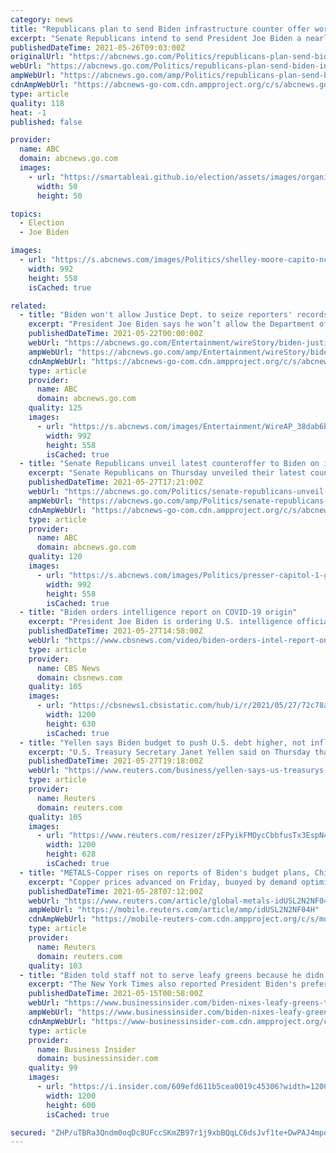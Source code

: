 ```yaml
---
category: news
title: "Republicans plan to send Biden infrastructure counter offer worth nearly $1 trillion"
excerpt: "Senate Republicans intend to send President Joe Biden a nearly $1 trillion counter proposal on infrastructure spending Thursday, just days before Biden's deadline."
publishedDateTime: 2021-05-26T09:03:00Z
originalUrl: "https://abcnews.go.com/Politics/republicans-plan-send-biden-infrastructure-counter-offer-worth/story?id=77897431"
webUrl: "https://abcnews.go.com/Politics/republicans-plan-send-biden-infrastructure-counter-offer-worth/story?id=77897431"
ampWebUrl: "https://abcnews.go.com/amp/Politics/republicans-plan-send-biden-infrastructure-counter-offer-worth/story?id=77897431"
cdnAmpWebUrl: "https://abcnews-go-com.cdn.ampproject.org/c/s/abcnews.go.com/amp/Politics/republicans-plan-send-biden-infrastructure-counter-offer-worth/story?id=77897431"
type: article
quality: 118
heat: -1
published: false

provider:
  name: ABC
  domain: abcnews.go.com
  images:
    - url: "https://smartableai.github.io/election/assets/images/organizations/abcnews.go.com-50x50.jpg"
      width: 50
      height: 50

topics:
  - Election
  - Joe Biden

images:
  - url: "https://s.abcnews.com/images/Politics/shelley-moore-capito-nc-jef-210525_1621978555097_hpMain_16x9_992.jpg"
    width: 992
    height: 558
    isCached: true

related:
  - title: "Biden won't allow Justice Dept. to seize reporters' records"
    excerpt: "President Joe Biden says he won’t allow the Department of Justice to seize journalists’ phone records and emails, calling the practice “wrong” in a significant departure from his predecessors"
    publishedDateTime: 2021-05-22T00:00:00Z
    webUrl: "https://abcnews.go.com/Entertainment/wireStory/biden-justice-dept-seize-reporters-records-77839035"
    ampWebUrl: "https://abcnews.go.com/amp/Entertainment/wireStory/biden-justice-dept-seize-reporters-records-77839035"
    cdnAmpWebUrl: "https://abcnews-go-com.cdn.ampproject.org/c/s/abcnews.go.com/amp/Entertainment/wireStory/biden-justice-dept-seize-reporters-records-77839035"
    type: article
    provider:
      name: ABC
      domain: abcnews.go.com
    quality: 125
    images:
      - url: "https://s.abcnews.com/images/Entertainment/WireAP_38dab6b4a6fc429288c8332a295a4057_16x9_992.jpg"
        width: 992
        height: 558
        isCached: true
  - title: "Senate Republicans unveil latest counteroffer to Biden on infrastructure spending"
    excerpt: "Senate Republicans on Thursday unveiled their latest counteroffer to President Joe Biden on infrastructure spending, calling for spending $928 billion."
    publishedDateTime: 2021-05-27T17:21:00Z
    webUrl: "https://abcnews.go.com/Politics/senate-republicans-unveil-latest-counteroffer-biden-infrastructure-spending/story?id=77938463"
    ampWebUrl: "https://abcnews.go.com/amp/Politics/senate-republicans-unveil-latest-counteroffer-biden-infrastructure-spending/story?id=77938463"
    cdnAmpWebUrl: "https://abcnews-go-com.cdn.ampproject.org/c/s/abcnews.go.com/amp/Politics/senate-republicans-unveil-latest-counteroffer-biden-infrastructure-spending/story?id=77938463"
    type: article
    provider:
      name: ABC
      domain: abcnews.go.com
    quality: 120
    images:
      - url: "https://s.abcnews.com/images/Politics/presser-capitol-1-gty-ps-210527_1622123809260_hpMain_16x9_992.jpg"
        width: 992
        height: 558
        isCached: true
  - title: "Biden orders intelligence report on COVID-19 origin"
    excerpt: "President Joe Biden is ordering U.S. intelligence officials to \"redouble\" efforts to investigate the origins of COVID-19, after a new report sparked questions about whether the virus could have originated in a Wuhan,"
    publishedDateTime: 2021-05-27T14:58:00Z
    webUrl: "https://www.cbsnews.com/video/biden-orders-intel-report-on-covid-19-origin/"
    type: article
    provider:
      name: CBS News
      domain: cbsnews.com
    quality: 105
    images:
      - url: "https://cbsnews1.cbsistatic.com/hub/i/r/2021/05/27/72c78a73-9ba4-4b20-be5c-02ec247d9e12/thumbnail/1200x630/510e93dcee97958287eb1056c889024d/cbsn-fusion-biden-orders-intel-report-on-covid-19-origin-thumbnail-724255-640x360.jpg"
        width: 1200
        height: 630
        isCached: true
  - title: "Yellen says Biden budget to push U.S. debt higher, not inflation"
    excerpt: "U.S. Treasury Secretary Janet Yellen said on Thursday that President Joe Biden's fiscal 2022 budget plan will push U.S. debt above the size of the U.S. economy, but will not contribute to inflationary pressures,"
    publishedDateTime: 2021-05-27T19:18:00Z
    webUrl: "https://www.reuters.com/business/yellen-says-us-treasurys-budget-has-not-kept-up-with-workload-2021-05-27/"
    type: article
    provider:
      name: Reuters
      domain: reuters.com
    quality: 105
    images:
      - url: "https://www.reuters.com/resizer/zFPyikFMOycCbbfusTx3EspN4gg=/1200x628/smart/filters:quality(80)/cloudfront-us-east-2.images.arcpublishing.com/reuters/EWBKQLUVFFIMTIQJQUJGMCLSPI.jpg"
        width: 1200
        height: 628
        isCached: true
  - title: "METALS-Copper rises on reports of Biden's budget plans, Chile supply threat"
    excerpt: "Copper prices advanced on Friday, buoyed by demand optimism on reports of U.S. President Joe Biden's plans to make a $6 trillion budget announcement, while supply concerns in top producer Chile also supported sentiment."
    publishedDateTime: 2021-05-28T07:12:00Z
    webUrl: "https://www.reuters.com/article/global-metals-idUSL2N2NF04H"
    ampWebUrl: "https://mobile.reuters.com/article/amp/idUSL2N2NF04H"
    cdnAmpWebUrl: "https://mobile-reuters-com.cdn.ampproject.org/c/s/mobile.reuters.com/article/amp/idUSL2N2NF04H"
    type: article
    provider:
      name: Reuters
      domain: reuters.com
    quality: 103
  - title: "Biden told staff not to serve leafy greens because he didn't want to be photographed with leaves in his teeth, report says"
    excerpt: "The New York Times also reported President Biden's preferred drink is the controversial Orange Gatorade."
    publishedDateTime: 2021-05-15T00:58:00Z
    webUrl: "https://www.businessinsider.com/biden-nixes-leafy-greens-to-avoid-being-photographed-with-leaves-in-teeth"
    ampWebUrl: "https://www.businessinsider.com/biden-nixes-leafy-greens-to-avoid-being-photographed-with-leaves-in-teeth?amp"
    cdnAmpWebUrl: "https://www-businessinsider-com.cdn.ampproject.org/c/s/www.businessinsider.com/biden-nixes-leafy-greens-to-avoid-being-photographed-with-leaves-in-teeth?amp"
    type: article
    provider:
      name: Business Insider
      domain: businessinsider.com
    quality: 99
    images:
      - url: "https://i.insider.com/609efd611b5cea0019c45306?width=1200&format=jpeg"
        width: 1200
        height: 600
        isCached: true

secured: "ZHP/uTBRa3Qndm0oqDc8UFccSKmZB97r1j9xbBQqLC6dsJvf1te+DwPAJ4mpoIZCTaXHNuKvndsQP4toAqo5sM2gP5CY2tYCi31D8nFFFDlYCD8VqFfxiGlyqpsZejitKZUwg4ot6h4ncgGsfqS39xTU54UqJ1tgBTnH/DiFgaJNJ2ON3TYh6ad6i4meFfqySb2LFMMl7qfRlb2jXJ3JWBKx6kOux37H0fOa2cXM7YLSMvf5UU90OYVlinU7e0XiMOLoF/37fF7ux7haZMTSzYlI26kkXPxVp2jV4epTeBTONWs9FZhAI+bNFQIEWAPjvhqwvseCkSjVs1ANTZconkYMNuR4wgESkwdszluLfzU=;8ION2wD7SfoJyA4OBxgvBw=="
---
```


